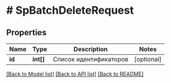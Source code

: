 # # SpBatchDeleteRequest

## Properties

Name | Type | Description | Notes
------------ | ------------- | ------------- | -------------
**id** | **int[]** | Список идентификаторов | [optional]

[[Back to Model list]](../../README.md#models) [[Back to API list]](../../README.md#endpoints) [[Back to README]](../../README.md)
